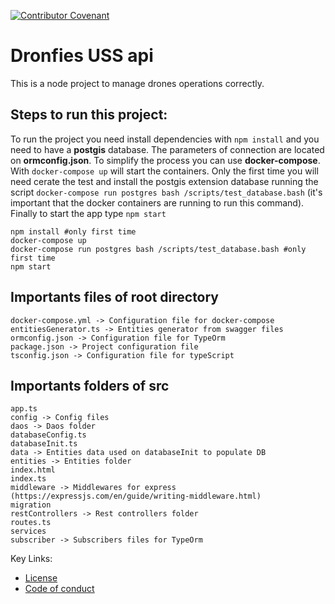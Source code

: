 [![Contributor Covenant](https://img.shields.io/badge/Contributor%20Covenant-v2.0%20adopted-ff69b4.svg)](code_of_conduct.md) 
 

# Dronfies USS api
This is a node project to manage drones operations correctly.



## Steps to run this project:
To run the project you need install dependencies with `npm install` and you need to have a **postgis** database. The parameters of connection are located on **ormconfig.json**. To simplify the process you can use **docker-compose**. With `docker-compose up` will start the containers. Only the first time you will need cerate the test and install the postgis extension database running the script `docker-compose run postgres bash /scripts/test_database.bash` (it's important that the docker containers are running to run this command). Finally to start the app type `npm start`

``` shell
npm install #only first time
docker-compose up
docker-compose run postgres bash /scripts/test_database.bash #only first time
npm start
```

## Importants files of root directory
```
docker-compose.yml -> Configuration file for docker-compose
entitiesGenerator.ts -> Entities generator from swagger files
ormconfig.json -> Configuration file for TypeOrm
package.json -> Project configuration file
tsconfig.json -> Configuration file for typeScript
```

## Importants folders of src
```
app.ts
config -> Config files
daos -> Daos folder
databaseConfig.ts
databaseInit.ts
data -> Entities data used on databaseInit to populate DB
entities -> Entities folder
index.html 
index.ts
middleware -> Middlewares for express (https://expressjs.com/en/guide/writing-middleware.html)
migration 
restControllers -> Rest controllers folder
routes.ts
services 
subscriber -> Subscribers files for TypeOrm
```


Key Links:
 * [License](LICENSE)
 * [Code of conduct](code_of_conduct.md) 
 
